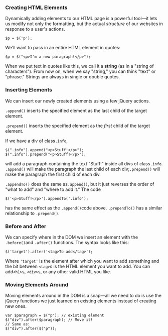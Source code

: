 ### **Creating HTML Elements**

Dynamically adding elements to our HTML page is a powerful tool—it lets us modify not only the formatting, but the actual _structure_ of our websites in response to a user's actions.

```
$p = $('p');

```

We'll want to pass in an entire HTML element in quotes:

```
$p = $("<p>I'm a new paragraph!</p>");
```

When we put text in quotes like this, we call it a **string** \(as in a "string of characters"\). From now on, when we say "string," you can think "text" or "phrase." Strings are always in single or double quotes.

### **Inserting Elements**

We can insert our newly created elements using a few jQuery actions.

`.append()` inserts the specified element as the last child of the target element.

`.prepend()` inserts the specified element as the _first_ child of the target element.

If we have a div of class`.info`,

```
$(".info").append("<p>Stuff!</p>");
$(".info").prepend("<p>Stuff!</p>");
```

will add a paragraph containing the text "Stuff!" inside all divs of class`.info`. `.append()` will make the paragraph the last child of each div;`.prepend()` will make the paragraph the first child of each div.

`.appendTo()` does the same as`.append()`, but it just reverses the order of "what to add" and "where to add it." The code

```
$('<p>Stuff!</p>').appendTo('.info');
```

has the same effect as the `.append()`code above. `.prependTo()` has a similar relationship to `.prepend()`.

### **Before and After**

We can specify where in the DOM we insert an element with the `.before()`and `.after()` functions. The syntax looks like this:

```
$('target').after('<tag>To add</tag>');

```

Where `'target'` is the element after which you want to add something and the bit between `<tag>`s is the HTML element you want to add. You can add`<h1>`s, `<div>`s, or any other valid HTML you like.

### **Moving Elements Around**

Moving elements around in the DOM is a snap—all we need to do is use the jQuery functions we just learned on existing elements instead of creating new ones.



```
var $paragraph = $("p"); // existing element
$("div").after($paragraph); // Move it!
// Same as:
$("div").after($("p"));
```

